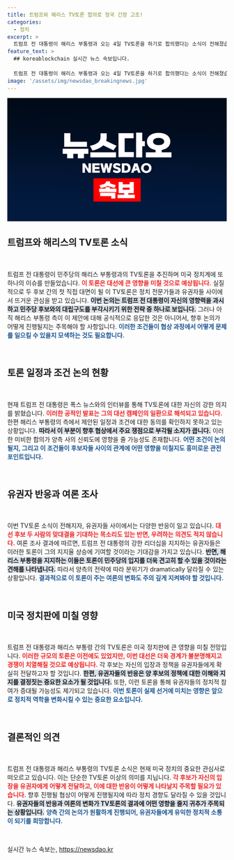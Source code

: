```yaml
---
title: 트럼프와 해리스 TV토론 합의로 정국 긴장 고조!
categories:
  - 정치
excerpt: >
  트럼프 전 대통령이 해리스 부통령과 오는 4일 TV토론을 하기로 합의했다는 소식이 전해졌습니다. 그러나 해리스 측의 일정 동의 여부는 아직 불확실합니다. 과연 두 후보의 격돌이 현실이 될까요?
feature_text: >
  ## koreablockchain 실시간 뉴스 속보입니다.

  트럼프 전 대통령이 해리스 부통령과 오는 4일 TV토론을 하기로 합의했다는 소식이 전해졌습니다. 그러나 해리스 측의 일정 동의 여부는 아직 불확실합니다. 과연 두 후보의 격돌이 현실이 될까요?
image: '/assets/img/newsdao_breakingnews.jpg'
---
```


<p><img src="/assets/img/newsdao_breakingnews.jpg" alt="koreablockchain 속보" /></p>

<h2 data-ke-size="size26">트럼프와 해리스의 TV토론 소식</h2>

<p data-ke-size="size16">&nbsp;</p>

<p>트럼프 전 대통령이 민주당의 해리스 부통령과의 TV토론을 추진하며 미국 정치계에 또 하나의 이슈를 만들었습니다. <b><span style="color: #ee2323;">이 토론은 대선에 큰 영향을 미칠 것으로 예상됩니다.</span></b> 실질적으로 두 후보 간의 첫 직접 대면이 될 이 TV토론은 정치 전문가들과 유권자들 사이에서 뜨거운 관심을 받고 있습니다. <b><span style="background-color: #21538527;">이번 논의는 트럼프 전 대통령이 자신의 영향력을 과시하고 민주당 후보와의 대립구도를 부각시키기 위한 전략 중 하나로 보입니다.</span></b> 그러나 아직 해리스 부통령 측이 이 제안에 대해 공식적으로 응답한 것은 아니어서, 향후 논의가 어떻게 진행될지는 주목해야 할 사항입니다. <b><span style="color: #1a5490;">이러한 조건들이 협상 과정에서 어떻게 문제를 일으킬 수 있을지 모색하는 것도 필요합니다.</span></b></p>

<p data-ke-size="size16">&nbsp;</p>

<h2 data-ke-size="size26">토론 일정과 조건 논의 현황</h2>

<p data-ke-size="size16">&nbsp;</p>

<p>현재 트럼프 전 대통령은 폭스 뉴스와의 인터뷰를 통해 TV토론에 대한 자신의 강한 의지를 밝혔습니다. <b><span style="color: #ee2323;">이러한 공적인 발표는 그의 대선 캠페인의 일환으로 해석되고 있습니다.</span></b> 한편 해리스 부통령의 측에서 제안된 일정과 조건에 대한 동의를 확인하지 못하고 있는 상황입니다. <b><span style="background-color: #21538527;">따라서 이 부분이 향후 협상에서 주요 쟁점으로 부각될 소지가 큽니다.</span></b> 이러한 미비한 합의가 양측 사의 신뢰도에 영향을 줄 가능성도 존재합니다. <b><span style="color: #1a5490;">어떤 조건이 논의될지, 그리고 이 조건들이 후보자들 사이의 관계에 어떤 영향을 미칠지도 흥미로운 관전 포인트입니다.</span></b></p>

<p data-ke-size="size16">&nbsp;</p>

<h2 data-ke-size="size26">유권자 반응과 여론 조사</h2>

<p data-ke-size="size16">&nbsp;</p>

<p>이번 TV토론 소식이 전해지자, 유권자들 사이에서는 다양한 반응이 일고 있습니다. <b><span style="color: #ee2323;">대선 후보 두 사람의 맞대결을 기대하는 목소리도 있는 반면, 우려하는 의견도 적지 않습니다.</span></b> 여론 조사 결과에 따르면, 트럼프 전 대통령의 강한 리더십을 지지하는 유권자들은 이러한 토론이 그의 지지율 상승에 기여할 것이라는 기대감을 가지고 있습니다. <b><span style="background-color: #21538527;">반면, 해리스 부통령을 지지하는 이들은 토론이 민주당의 입지를 더욱 견고히 할 수 있을 것이라는 견해를 나타냅니다.</span></b> 따라서 양측의 전략에 따라 분위기가 dramatically 달라질 수 있는 상황입니다. <b><span style="color: #1a5490;">결과적으로 이 토론이 주는 여론의 변화도 주의 깊게 지켜봐야 할 것입니다.</span></b></p>

<p data-ke-size="size16">&nbsp;</p>

<h2 data-ke-size="size26">미국 정치판에 미칠 영향</h2>

<p data-ke-size="size16">&nbsp;</p>

<p>트럼프 전 대통령과 해리스 부통령 간의 TV토론은 미국 정치판에 큰 영향을 미칠 전망입니다. <b><span style="color: #ee2323;">이러한 규모의 토론은 이전에도 있었지만, 이번 대선은 더욱 경계가 불분명해지고 경쟁이 치열해질 것으로 예상됩니다.</span></b> 각 후보는 자신의 입장과 정책을 유권자들에게 확실히 전달하고자 할 것입니다. <b><span style="background-color: #21538527;">한편, 유권자들의 반응은 양 후보의 정책에 대한 이해와 지지를 결정짓는 중요한 요소가 될 것입니다.</span></b> 또한, 이런 토론을 통해 유권자들의 정치적 참여가 증대될 가능성도 제기되고 있습니다. <b><span style="color: #1a5490;">이번 토론이 실제 선거에 미치는 영향은 앞으로 정치적 역학을 변화시킬 수 있는 중요한 요소입니다.</span></b></p>

<p data-ke-size="size16">&nbsp;</p>

<h2 data-ke-size="size26">결론적인 의견</h2>

<p data-ke-size="size16">&nbsp;</p>

<p>트럼프 전 대통령과 해리스 부통령의 TV토론 소식은 현재 미국 정치의 중요한 관심사로 떠오르고 있습니다. 이는 단순한 TV토론 이상의 의미를 지닙니다. <b><span style="color: #ee2323;">각 후보가 자신의 입장을 유권자에게 어떻게 전달하고, 이에 대한 반응이 어떻게 나타날지 주목할 필요가 있습니다.</span></b> 향후 진행될 협상이 어떻게 진행될지에 따라 정치 경향도 달라질 수 있을 것입니다. <b><span style="background-color: #21538527;">유권자들의 반응과 여론의 변화가 TV토론의 결과에 어떤 영향을 줄지 귀추가 주목되는 상황입니다.</span></b> <b><span style="color: #1a5490;">양측 간의 논의가 원활하게 진행되어, 유권자들에게 유익한 정치적 소통이 되기를 희망합니다.</span></b></p>

<p data-ke-size="size16">&nbsp;</p>
실시간 뉴스 속보는, <a href="https://newsdao.kr" rel="dofollow">https://newsdao.kr</a>


